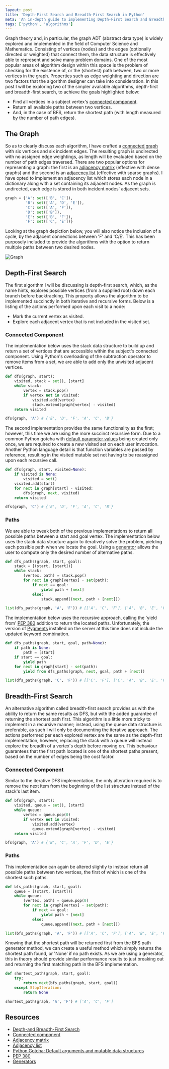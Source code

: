 ```yaml
---
layout: post
title: 'Depth-First Search and Breadth-First Search in Python'
meta: 'An in-depth guide to implementing Depth-First Search and Breadth-First Search in Python, exploring graph theory, connected components and pathfinding algorithms.'
tags: ['python', 'algorithms']
---
```


Graph theory and, in particular, the graph ADT (abstract data type) is widely explored and implemented in the field of Computer Science and Mathematics.
Consisting of vertices (nodes) and the edges (optionally directed or weighted) that connect them, the data structure is effectively able to represent and solve many problem domains.
One of the most popular areas of algorithm design within this space is the problem of checking for the existence of, or the (shortest) path between, two or more vertices in the graph. <!--more-->
Properties such as edge weighting and direction are two factors that the algorithm designer can take into consideration.
In this post I will be exploring two of the simpler available algorithms, depth-first and breadth-first search, to achieve the goals highlighted below:

- Find all vertices in a subject vertex's [connected component](<http://en.wikipedia.org/wiki/Connected_component_(graph_theory)>).
- Return all available paths between two vertices.
- And, in the case of BFS, return the shortest path (with length measured by the number of path edges).

## The Graph

So as to clearly discuss each algorithm, I have crafted a [connected graph](http://mathworld.wolfram.com/ConnectedGraph.html) with six vertices and six incident edges.
The resulting graph is undirected with no assigned edge weightings, as length will be evaluated based on the number of path edges traversed.
There are two popular options for representing a graph: the first is an [adjacency matrix](http://en.wikipedia.org/wiki/Adjacency_matrix) (effective with dense graphs) and the second is an [adjacency list](http://en.wikipedia.org/wiki/Adjacency_list) (effective with sparse graphs).
I have opted to implement an adjacency list which stores each node in a dictionary along with a set containing its adjacent nodes.
As the graph is undirected, each edge is stored in both incident nodes' adjacent sets.

```python
graph = {'A': set(['B', 'C']),
         'B': set(['A', 'D', 'E']),
         'C': set(['A', 'F']),
         'D': set(['B']),
         'E': set(['B', 'F']),
         'F': set(['C', 'E'])}
```

Looking at the graph depiction below, you will also notice the inclusion of a cycle, by the adjacent connections between 'F' and 'C/E'.
This has been purposely included to provide the algorithms with the option to return multiple paths between two desired nodes.

![Graph](graph.png)

## Depth-First Search

The first algorithm I will be discussing is depth-first search, which, as the name hints, explores possible vertices (from a supplied root) down each branch before backtracking.
This property allows the algorithm to be implemented succinctly in both iterative and recursive forms.
Below is a listing of the actions performed upon each visit to a node:

- Mark the current vertex as visited.
- Explore each adjacent vertex that is not included in the visited set.

### Connected Component

The implementation below uses the stack data structure to build up and return a set of vertices that are accessible within the subject's connected component.
Using Python's overloading of the subtraction operator to remove items from a set, we are able to add only the unvisited adjacent vertices.

```python
def dfs(graph, start):
    visited, stack = set(), [start]
    while stack:
        vertex = stack.pop()
        if vertex not in visited:
            visited.add(vertex)
            stack.extend(graph[vertex] - visited)
    return visited

dfs(graph, 'A') # {'E', 'D', 'F', 'A', 'C', 'B'}
```

The second implementation provides the same functionality as the first; however, this time we are using the more succinct recursive form.
Due to a common Python gotcha with [default parameter values](http://developmentality.wordpress.com/2010/08/23/python-gotcha-default-arguments/) being created only once, we are required to create a new visited set on each user invocation.
Another Python language detail is that function variables are passed by reference, resulting in the visited mutable set not having to be reassigned upon each recursive call.

```python
def dfs(graph, start, visited=None):
    if visited is None:
        visited = set()
    visited.add(start)
    for next in graph[start] - visited:
        dfs(graph, next, visited)
    return visited

dfs(graph, 'C') # {'E', 'D', 'F', 'A', 'C', 'B'}
```

### Paths

We are able to tweak both of the previous implementations to return all possible paths between a start and goal vertex.
The implementation below uses the stack data structure again to iteratively solve the problem, yielding each possible path when we locate the goal.
Using a [generator](https://wiki.python.org/moin/Generators) allows the user to compute only the desired number of alternative paths.

```python
def dfs_paths(graph, start, goal):
    stack = [(start, [start])]
    while stack:
        (vertex, path) = stack.pop()
        for next in graph[vertex] - set(path):
            if next == goal:
                yield path + [next]
            else:
                stack.append((next, path + [next]))

list(dfs_paths(graph, 'A', 'F')) # [['A', 'C', 'F'], ['A', 'B', 'E', 'F']]
```

The implementation below uses the recursive approach, calling the 'yield from' [PEP 380](http://legacy.python.org/dev/peps/pep-0380/) addition to return the located paths.
Unfortunately, the version of [Pygments](http://pygments.org/) installed on the server at this time does not include the updated keyword combination.

```python
def dfs_paths(graph, start, goal, path=None):
    if path is None:
        path = [start]
    if start == goal:
        yield path
    for next in graph[start] - set(path):
        yield from dfs_paths(graph, next, goal, path + [next])

list(dfs_paths(graph, 'C', 'F')) # [['C', 'F'], ['C', 'A', 'B', 'E', 'F']]
```

## Breadth-First Search

An alternative algorithm called breadth-first search provides us with the ability to return the same results as DFS, but with the added guarantee of returning the shortest path first.
This algorithm is a little more tricky to implement in a recursive manner; instead, using the queue data structure is preferable, as such I will only be documenting the iterative approach.
The actions performed per each explored vertex are the same as the depth-first implementation, however, replacing the stack with a queue will instead explore the breadth of a vertex's depth before moving on.
This behaviour guarantees that the first path located is one of the shortest paths present, based on the number of edges being the cost factor.

### Connected Component

Similar to the iterative DFS implementation, the only alteration required is to remove the next item from the beginning of the list structure instead of the stack's last item.

```python
def bfs(graph, start):
    visited, queue = set(), [start]
    while queue:
        vertex = queue.pop(0)
        if vertex not in visited:
            visited.add(vertex)
            queue.extend(graph[vertex] - visited)
    return visited

bfs(graph, 'A') # {'B', 'C', 'A', 'F', 'D', 'E'}
```

### Paths

This implementation can again be altered slightly to instead return all possible paths between two vertices, the first of which is one of the shortest such paths.

```python
def bfs_paths(graph, start, goal):
    queue = [(start, [start])]
    while queue:
        (vertex, path) = queue.pop(0)
        for next in graph[vertex] - set(path):
            if next == goal:
                yield path + [next]
            else:
                queue.append((next, path + [next]))

list(bfs_paths(graph, 'A', 'F')) # [['A', 'C', 'F'], ['A', 'B', 'E', 'F']]
```

Knowing that the shortest path will be returned first from the BFS path generator method, we can create a useful method which simply returns the shortest path found, or 'None' if no path exists.
As we are using a generator, this in theory should provide similar performance results to just breaking out and returning the first matching path in the BFS implementation.

```python
def shortest_path(graph, start, goal):
    try:
        return next(bfs_paths(graph, start, goal))
    except StopIteration:
        return None

shortest_path(graph, 'A', 'F') # ['A', 'C', 'F']
```

## Resources

- [Depth-and Breadth-First Search](http://jeremykun.com/2013/01/22/depth-and-breadth-first-search/)
- [Connected component](<http://en.wikipedia.org/wiki/Connected_component_(graph_theory)>)
- [Adjacency matrix](http://en.wikipedia.org/wiki/Adjacency_matrix)
- [Adjacency list](http://en.wikipedia.org/wiki/Adjacency_list)
- [Python Gotcha: Default arguments and mutable data structures](http://developmentality.wordpress.com/2010/08/23/python-gotcha-default-arguments/)
- [PEP 380](http://legacy.python.org/dev/peps/pep-0380/)
- [Generators](https://wiki.python.org/moin/Generators)
